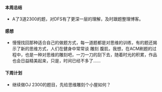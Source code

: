 #### 本周总结
+  A了3道2300的题，对DFS有了更深一层的理解，及时跟题整理博客。

#### 感想
+ 慢慢找回那种适合自己的做题方式，每一道题都是对思维的训练，有的题还揭示了新的思维方式，人们在健身中常常谈 雕刻 腹肌，我想，在ACM刷题的过程中，也是一种对思维的雕刻吧，一刀一刀的刮下去，随着时光的积累，作品也会日益精美起来，只是，时间已经不多了......

#### 下周计划
+ 继续做OJ 2300的题目，先给思维雕刻个小屋如何？

